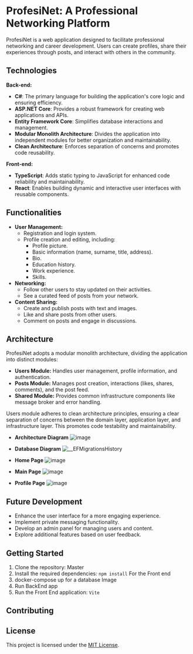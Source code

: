 # ProfesiNet: A Professional Networking Platform


ProfesiNet is a web application designed to facilitate professional networking and career development. Users can create profiles, share their experiences through posts, and interact with others in the community.

## Technologies

**Back-end:**

* **C#**: The primary language for building the application's core logic and ensuring efficiency.
* **ASP.NET Core**: Provides a robust framework for creating web applications and APIs.
* **Entity Framework Core**: Simplifies database interactions and management.
* **Modular Monolith Architecture**: Divides the application into independent modules for better organization and maintainability.
* **Clean Architecture**: Enforces separation of concerns and promotes code reusability.

**Front-end:**

* **TypeScript**: Adds static typing to JavaScript for enhanced code reliability and maintainability.
* **React**: Enables building dynamic and interactive user interfaces with reusable components.

## Functionalities

* **User Management:**
    * Registration and login system.
    * Profile creation and editing, including:
        * Profile picture.
        * Basic information (name, surname, title, address).
        * Bio.
        * Education history.
        * Work experience.
        * Skills.
* **Networking:**
    * Follow other users to stay updated on their activities.
    * See a curated feed of posts from your network.
* **Content Sharing:**
    * Create and publish posts with text and images.
    * Like and share posts from other users.
    * Comment on posts and engage in discussions.

## Architecture

ProfesiNet adopts a modular monolith architecture, dividing the application into distinct modules:

* **Users Module:** Handles user management, profile information, and authentication. 
* **Posts Module:**  Manages post creation, interactions (likes, shares, comments), and the post feed.
* **Shared Module:** Provides common infrastructure components like message broker and error handling.

Users module adheres to clean architecture principles, ensuring a clear separation of concerns between the domain layer, application layer, and infrastructure layer. This promotes code testability and maintainability.
* **Architecture Diagram**
![image](https://github.com/jakubWojnowski/ProfesiNet/assets/83953649/f3353845-8d28-4f6d-b77a-622ca4c28af4)

* **Database Diagram**
![__EFMigrationsHistory](https://github.com/jakubWojnowski/ProfesiNet/assets/83953649/4f386378-9fa7-47eb-8f50-a1df2efe5f07)

* **Home Page**
![image](https://github.com/jakubWojnowski/ProfesiNet/assets/83953649/491f2cfe-2318-4058-8509-eb2ba095bab3)

* **Main Page**
![image](https://github.com/jakubWojnowski/ProfesiNet/assets/83953649/58f90599-da55-46da-9a83-4a3f1e7cd41f)

* **Profile Page**
![image](https://github.com/jakubWojnowski/ProfesiNet/assets/83953649/00b13334-e1c4-4734-9dc8-39187635a25d)

## Future Development

* Enhance the user interface for a more engaging experience.
* Implement private messaging functionality.
* Develop an admin panel for managing users and content.
* Explore additional features based on user feedback.

## Getting Started

1. Clone the repository: Master
2. Install the required dependencies: `npm install` For the Front end
3. docker-compose up for a database Image
4. Run BackEnd app
6. Run the Front End application: `Vite`

## Contributing


## License

This project is licensed under the [MIT License](LICENSE).
